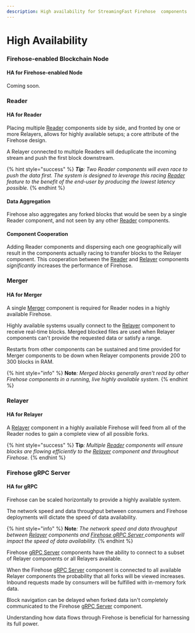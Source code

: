 ```yaml
---
description: High availability for StreamingFast Firehose  components
---
```


# High Availability

### Firehose-enabled Blockchain Node

#### HA for Firehose-enabled Node

Coming soon.

### Reader

#### HA for Reader

Placing multiple [Reader](reader.md) components side by side, and fronted by one or more Relayers, allows for highly available setups; a core attribute of the Firehose design.

A Relayer connected to multiple Readers will deduplicate the incoming stream and push the first block downstream.&#x20;

{% hint style="success" %}
_**Tip**: Two Reader components will even race to push the data first. The system is designed to leverage this racing_ [_Reader_](reader.md) _feature to the benefit of the end-user by producing the lowest latency possible._
{% endhint %}

#### Data Aggregation

Firehose also aggregates any forked blocks that would be seen by a single Reader component, and not seen by any other [Reader](reader.md) components.

#### Component Cooperation

Adding Reader components and dispersing each one geographically will result in the components actually racing to transfer blocks to the Relayer component. This cooperation between the [Reader](reader.md) and [Relayer](relayer.md) components _significantly_ increases the performance of Firehose.&#x20;

### Merger

#### HA for Merger&#x20;

A single [Merger](merger.md) component is required for Reader nodes in a highly available Firehose.&#x20;

Highly available systems usually connect to the [Relayer](relayer.md) component to receive real-time blocks. Merged blocked files are used when Relayer components can't provide the requested data or satisfy a range.

Restarts from other components can be sustained and time provided for Merger components to be down when Relayer components provide 200 to 300 blocks in RAM.

{% hint style="info" %}
**Note**_: Merged blocks generally aren't read by other Firehose components in a running, live highly available system._
{% endhint %}

### Relayer

#### HA for Relayer

A [Relayer](relayer.md) component in a highly available Firehose will feed from all of the Reader nodes to gain a complete view of all possible forks.

{% hint style="success" %}
**Tip**_: Multiple_ [_Reader_](reader.md) _components will ensure blocks are flowing efficiently to the_ [_Relayer_](relayer.md) _component and throughout Firehose._
{% endhint %}

### Firehose gRPC Server

#### HA for gRPC

Firehose can be scaled horizontally to provide a highly available system.&#x20;

The network speed and data throughput between consumers and Firehose deployments will dictate the speed of data availability.&#x20;

{% hint style="info" %}
**Note**_: The network speed and data throughput between_ [_Relayer_](relayer.md) _components and_ [_Firehose gRPC Server_ ](grpc-server.md)_components will impact the speed of data availability._
{% endhint %}

Firehose [gRPC Server](grpc-server.md) components have the ability to connect to a subset of Relayer components or all Relayers available.

When the Firehose [gRPC Server](grpc-server.md) component is connected to all available Relayer components the probability that all forks will be viewed increases. Inbound requests made by consumers will be fulfilled with in-memory fork data.

Block navigation can be delayed when forked data isn't completely communicated to the Firehose [gRPC Server](grpc-server.md) component.&#x20;

Understanding how data flows through Firehose is beneficial for harnessing its full power.&#x20;
